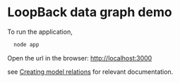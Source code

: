 # LoopBack data graph demo

To run the application,
```sh
  node app
```

Open the url in the browser: [http://localhost:3000](http://localhost:3000)

see [Creating model relations](http://docs.strongloop.com/display/DOC/Creating+model+relations) for relevant documentation.


